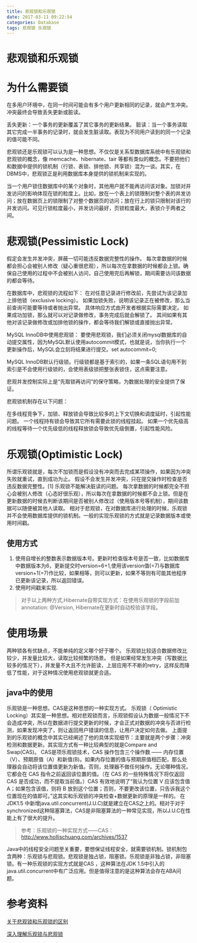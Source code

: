 ```yaml
---
title: 悲观锁和乐观锁
date: 2017-03-11 09:22:54
categories: Database
tags: 悲观锁 乐观锁
---
```

# 悲观锁和乐观锁

# 为什么需要锁
在多用户环境中，在同一时间可能会有多个用户更新相同的记录，就会产生冲突。冲突最终会导致丢失更新或脏读。

丢失更新：一个事务的更新覆盖了其它事务的更新结果。
脏读：当一个事务读取其它完成一半事务的记录时，就会发生脏读取。表现为不同用户读到的同一个记录的值可能不同。

悲观锁还是乐观锁可以认为是一种思想。不仅仅是关系型数据库系统中有乐观锁和悲观锁的概念，像 memcache、hibernate、tair 等都有类似的概念。不要把他们和数据中提供的锁机制（行锁、表锁、排他锁、共享锁）混为一谈。其实，在DBMS中，悲观锁正是利用数据库本身提供的锁机制来实现的。

当一个用户锁住数据库中的某个对象时，其他用户就不能再访问该对象。加锁对并发访问的影响体现在锁的粒度上。比如，放在一个表上的锁限制对整个表的并发访问；放在数据页上的锁限制了对整个数据页的访问；放在行上的锁只限制对该行的并发访问。可见行锁粒度最小，并发访问最好，页锁粒度最大，表锁介于两者之间。

# 悲观锁(Pessimistic Lock)

假定会发生并发冲突，屏蔽一切可能违反数据完整性的操作。
每次拿数据的时候都会担心会被别人修改（疑心重很悲观），所以每次在拿数据的时候都会上锁。确保自己使用的过程中不会被别人访问，自己使用完后再解锁，期间需要访问该数据的都会等待。

在数据库中，悲观锁的流程如下：
在对任意记录进行修改前，先尝试为该记录加上排他锁（exclusive locking）。
如果加锁失败，说明该记录正在被修改，那么当前查询可能要等待或者抛出异常。 具体响应方式由开发者根据实际需要决定。
如果成功加锁，那么就可以对记录做修改，事务完成后就会解锁了。
其间如果有其他对该记录做修改或加排他锁的操作，都会等待我们解锁或直接抛出异常。

MySQL InnoDB中使用悲观锁：
要使用悲观锁，我们必须关闭mysql数据库的自动提交属性，因为MySQL默认使用autocommit模式，也就是说，当你执行一个更新操作后，MySQL会立刻将结果进行提交。set autocommit=0;

MySQL InnoDB默认行级锁。行级锁都是基于索引的，如果一条SQL语句用不到索引是不会使用行级锁的，会使用表级锁把整张表锁住，这点需要注意。

悲观并发控制实际上是“先取锁再访问”的保守策略，为数据处理的安全提供了保证。

悲观锁机制存在以下问题：

在多线程竞争下，加锁、释放锁会导致比较多的上下文切换和调度延时，引起性能问题。
一个线程持有锁会导致其它所有需要此锁的线程挂起。
如果一个优先级高的线程等待一个优先级低的线程释放锁会导致优先级倒置，引起性能风险。

# 乐观锁(Optimistic Lock)

所谓乐观锁就是，每次不加锁而是假设没有冲突而去完成某项操作，如果因为冲突失败就重试，直到成功为止。
假设不会发生并发冲突，只在提交操作时检查是否违反数据完整性。[1] 乐观锁不能解决脏读的问题。
每次拿数据的时候都完全不担心会被别人修改（心态好很乐观），所以每次在拿数据的时候都不会上锁。但是在更新数据的时候去判断该期间是否被别人修改过（使用版本号等机制），期间该数据可以随便被其他人读取。
相对于悲观锁，在对数据库进行处理的时候，乐观锁并不会使用数据库提供的锁机制。一般的实现乐观锁的方式就是记录数据版本或使用时间戳。

## 使用方式

1. 使用自增长的整数表示数据版本号。更新时检查版本号是否一致，比如数据库中数据版本为6，更新提交时version=6+1,使用该version值(=7)与数据库version+1(=7)作比较，如果相等，则可以更新，如果不等则有可能其他程序已更新该记录，所以返回错误。
2. 使用时间戳来实现.

> 对于以上两种方式,Hibernate自带实现方式：在使用乐观锁的字段前加annotation: @Version, Hibernate在更新时自动校验该字段。

# 使用场景
两种锁各有优缺点，不能单纯的定义哪个好于哪个。
乐观锁比较适合数据修改比较少，并发量比较大，读取比较频繁的场景。
但是如果经常发生冲突（写数据比较多的情况下），并发量不大且不允许脏读，上层应用不不断的retry，这样反而降低了性能，对于这种情况使用悲观锁就更合适。

## java中的使用
乐观锁是一种思想。CAS是这种思想的一种实现方式。
乐观锁（ Optimistic Locking）其实是一种思想。相对悲观锁而言，乐观锁假设认为数据一般情况下不会造成冲突，所以在数据进行提交更新的时候，才会正式对数据的冲突与否进行检测，如果发现冲突了，则让返回用户错误的信息，让用户决定如何去做。
上面提到的乐观锁的概念中其实已经阐述了他的具体实现细节：主要就是两个步骤：冲突检测和数据更新。其实现方式有一种比较典型的就是Compare and Swap(CAS)。
CAS是项乐观锁技术，CAS 操作包含三个操作数 —— 内存位置（V）、预期原值（A）和新值(B)。如果内存位置的值与预期原值相匹配，那么处理器会自动将该位置值更新为新值。否则，处理器不做任何操作。无论哪种情况，它都会在 CAS 指令之前返回该位置的值。（在 CAS 的一些特殊情况下将仅返回 CAS 是否成功，而不提取当前值。）CAS 有效地说明了“我认为位置 V 应该包含值 A；如果包含该值，则将 B 放到这个位置；否则，不要更改该位置，只告诉我这个位置现在的值即可。”这其实和乐观锁的冲突检查+数据更新的原理是一样的。
在JDK1.5 中新增java.util.concurrent(J.U.C)就是建立在CAS之上的。相对于对于synchronized这种阻塞算法，CAS是非阻塞算法的一种常见实现，所以J.U.C在性能上有了很大的提升。

> 参考：乐观锁的一种实现方式——CAS：http://www.hollischuang.com/archives/1537

Java中的线程安全问题至关重要，要想保证线程安全，就需要锁机制。锁机制包含两种：乐观锁与悲观锁。悲观锁是独占锁，阻塞锁。乐观锁是非独占锁，非阻塞锁。有一种乐观锁的实现方式就是CAS ，这种算法在JDK 1.5中引入的java.util.concurrent中有广泛应用。但是值得注意的是这种算法会存在ABA问题。

# 参考资料

<a href="https://yq.aliyun.com/articles/1273" target="_blank">关于悲观锁和乐观锁的区别</a>

<a href="http://www.hollischuang.com/archives/934" target="_blank">深入理解乐观锁与悲观锁</a>





 
  
